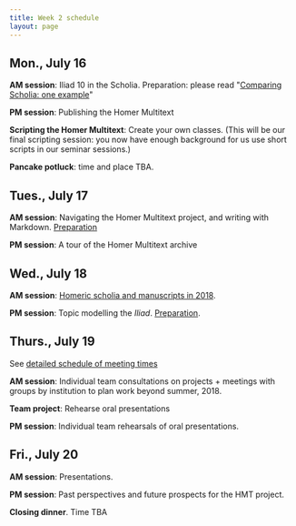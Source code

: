 ```yaml
---
title: Week 2 schedule
layout: page
---
```



## Mon., July 16

**AM session**:  Iliad 10 in the Scholia.  Preparation: please read "[Comparing Scholia: one example](http://homermultitext.blogspot.com/2012/02/comparing-scholia-one-example.html)"


**PM session**:  Publishing the Homer Multitext

**Scripting the Homer Multitext**:  Create your own classes.  (This will be our final scripting session:  you now have enough background for us use short scripts in our seminar sessions.)

**Pancake potluck**: time and place TBA.


## Tues., July 17

**AM session**:  Navigating the Homer Multitext project, and writing with Markdown.  [Preparation](../schedule/markdown-intro)

**PM session**:  A tour of the Homer Multitext archive

## Wed., July 18

**AM session**:  [Homeric scholia and manuscripts in 2018](../scholia-2018).

**PM session**:  Topic modelling the *Iliad*.  [Preparation](../schedule/topic-modelling).


## Thurs., July 19

See [detailed schedule of meeting times](../thurs-sched)

**AM session**:  Individual team consultations on projects + meetings with groups by institution to plan work beyond summer, 2018.

**Team project**:  Rehearse oral presentations

**PM session**:  Individual team rehearsals of oral presentations.

## Fri., July 20


**AM session**:  Presentations.

**PM session**:  Past perspectives and future prospects for the HMT project.


**Closing dinner**.  Time TBA

